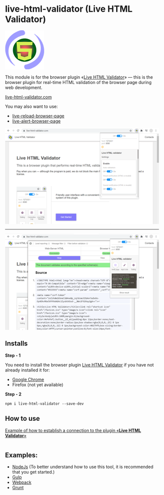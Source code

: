 # live-html-validator (Live HTML Validator)

![Live HTML Validator](https://raw.githubusercontent.com/Yuriy-Svetlov/live-html-validator/master/images/on_128x128_v1.png)

This module is for the browser plugin «[Live HTML Validator](https://live-html-validator.com)» — this is the browser plugin for real-time HTML validation of the browser page during web development.

[live-html-validator.com](https://live-html-validator.com/)

You may also want to use: 
* [live-reload-browser-page](https://live-reload-browser-page.com/)
* [live-alert-browser-page](https://live-alert-browser-page.com/)

![Live HTML Validator](https://raw.githubusercontent.com/Yuriy-Svetlov/live-html-validator/master/images/4_1280x800.png)

____________________

![Live HTML Validator](https://raw.githubusercontent.com/Yuriy-Svetlov/live-html-validator/master/images/3_1280x800.png)

## Installs

**Step - 1** 

You need to install the browser plugin [Live HTML Validator](https://live-html-validator.com/) if you have not already installed it for:
  * [Google Chrome](#)
  * Firefox (not yet available)
  
**Step - 2**
```shell
npm i live-html-validator --save-dev
```

##  How to use

[Example of how to establish a connection to the plugin «**Live HTML Validator**»](https://github.com/Yuriy-Svetlov/live-html-validator/tree/master/documentation/examples/%D1%81onnect_to_server)

```javascript

```

##  Examples:

* [NodeJs](#) (To better understand how to use this tool, it is recommended that you get started.)
* [Gulp](#)
* [Webpack](#)
* [Grunt](#)
